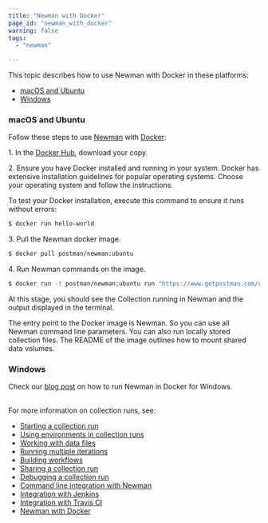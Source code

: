 ```yaml
---
title: "Newman with Docker"
page_id: "newman_with_docker"
warning: false
tags:
  - "newman"

---
```


This topic describes how to use Newman with Docker in these platforms:

* [macOS and Ubuntu](#mac-and-ubuntu)
* [Windows](#windows)


### macOS and Ubuntu

Follow these steps to use [Newman](https://github.com/postmanlabs/newman) with [Docker](https://www.docker.com/):

1\. In the [Docker Hub](http://registry.hub.docker.com/u/postman/newman:ubuntu), download your copy. 

2\. Ensure you have Docker installed and running in your system. Docker has extensive installation guidelines for popular operating systems. Choose your operating system and follow the instructions. 

To test your Docker installation, execute this command to ensure it runs without errors:

```bash
$ docker run hello-world
```

3\. Pull the Newman docker image.

```bash
$ docker pull postman/newman:ubuntu
```

4\. Run Newman commands on the image.

```bash
$ docker run -t postman/newman:ubuntu run "https://www.getpostman.com/collections/8a0c9bc08f062d12dcda"
```

At this stage, you should see the Collection running in Newman and the output displayed in the terminal.

The entry point to the Docker image is Newman. So you can use all Newman command line parameters. You can also run locally stored collection files. The README of the image outlines how to mount shared data volumes.

### Windows

Check our [blog post](http://blog.getpostman.com/2015/08/07/using-the-newman-docker-image-in-windows/) on how to run Newman in Docker for Windows.
<br>
<br>

For more information on collection runs, see:

* [Starting a collection run](/docs/v6/postman/collection_runs/starting_a_collection_run)
* [Using environments in collection runs](/docs/v6/postman/collection_runs/using_environments_in_collection_runs)
* [Working with data files](/docs/v6/postman/collection_runs/working_with_data_files)
* [Running multiple iterations](/docs/v6/postman/collection_runs/running_multiple_iterations)
* [Building workflows](/docs/v6/postman/collection_runs/building_workflows)
* [Sharing a collection run](/docs/v6/postman/collection_runs/sharing_a_collection_run)
* [Debugging a collection run](/docs/v6/postman/collection_runs/debugging_a_collection_run)
* [Command line integration with Newman](/docs/v6/postman/collection_runs/command_line_integration_with_newman)
* [Integration with Jenkins](/docs/v6/postman/collection_runs/integration_with_jenkins)
* [Integration with Travis CI](/docs/v6/postman/collection_runs/integration_with_travis)
* [Newman with Docker](/docs/v6/postman/collection_runs/newman_with_docker)
